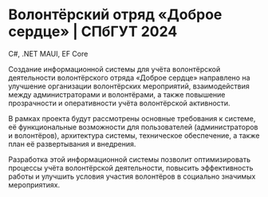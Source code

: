 # Волонтёрский отряд «Доброе сердце» | СПбГУТ 2024
C#, .NET MAUI, EF Core

Создание информационной системы для учёта волонтёрской деятельности волонтёрского отряда «Доброе сердце» направлено на улучшение организации волонтёрских мероприятий, взаимодействия между администраторами и волонтёрами, а также повышение прозрачности и оперативности учёта волонтёрской активности.

В рамках проекта будут рассмотрены основные требования к системе, её функциональные возможности для пользователей (администраторов и волонтёров), архитектура системы, техническое обеспечение, а также план её развертывания и внедрения. 

Разработка этой информационной системы позволит оптимизировать процессы учёта волонтёрской деятельности, повысить эффективность работы и улучшить условия участия волонтёров в социально значимых мероприятиях.
